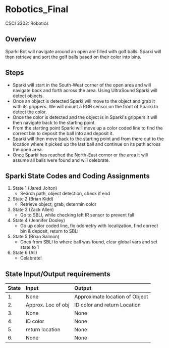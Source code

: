 # Robotics_Final
CSCI 3302: Robotics

## Overview
Sparki Bot will navigate around an open are filled with golf balls. Sparki will then retrieve and sort the golf balls based on their color into bins.

## Steps
* Sparki will start in the South-West corner of the open area and will navigate back and forth across the area. Using UltraSound Sparki will detect objects.
* Once an object is detected Sparki will move to the object and grab it with its grippers. We will mount a RGB sensor on the front of Sparki to detect the color.
* Once the color is detected and the object is in Sparki's grippers it will then navigate back to the starting point.
* From the starting point Sparki will move up a color coded line to find the correct bin to deposit the ball into and deposit it.
* Sparki will then move back to the starting point and from there out to the location where it picked up the last ball and continue on its path across the open area.
* Once Sparki has reached the North-East cornor or the area it will assume all balls were found and will celebrate.

## Sparki State Codes and Coding Assignments
1. State 1 (Jared Jolton)
    * Search path, object detection, check if end
2. State 2 (Brian Kidd)
    * Retrieve object, grab, determin color
3. State 3 (Zack Allen)
    * Go to SBLI, while checking left IR sensor to prevent fall
4. State 4 (Jennifer Dooley)
    * Go up color coded line, fix odometry with localization, find correct bin & deposit, return to SBLI
5. State 5 (Brian Salmon)
    * Goes from SBLI to where ball was found, clear global vars and set state to 1
6. State 6 (All) 
	* Celabrate!

## State Input/Output requirements
| State | Input | Output |
| :---- | :---------------- | :----------------------- |
| 1. | None | Approximate location of Object |
| 2. | Approx. Loc of obj | ID color and return Location |
| 3. | None | None |
| 4. | ID color | None |
| 5. | return location | None |
| 6. | None | None |

